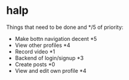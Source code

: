 # halp

Things that need to be done and */5 of priority:

<!-- - Create models of data *5 -->
- Make bottn navigation decent *5
- View other profiles *4
- Record video *1
- Backend of login/signup *3
- Create posts *0
- View and edit own profile *4
